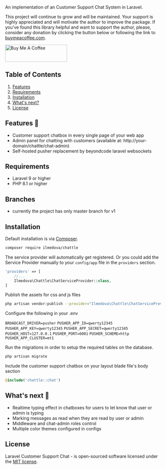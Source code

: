 An implementation of an Customer Support Chat System in Laravel.

This project will continue to grow and will be maintained. Your support is highly appreciated and will motivate the author to improve the package. If you've found this library helpful and want to support the author, please, consider any donation by clicking the button below or following the link to [buymeacoffee.com](https://www.buymeacoffee.com/kerimdeveloper). 

<a href="https://www.buymeacoffee.com/kerimdeveloper" target="_blank"><img align="center" src="https://cdn.buymeacoffee.com/buttons/v2/default-yellow.png" alt="Buy Me A Coffee" height="55px" width= "200px"></a>

## Table of Contents
1. [Features](#features)
2. [Requirements](#requirements)
3. [Installation](#installation)
4. [What's next?](#todo)
4. [License](#license)

## <a name="features"></a> Features 🤩

- Customer support chatbox in every single page of your web app
- Admin panel for chatting with customers (available at: http://your-domain/chattle/chat-admin)
- Self-hosted pusher replacement by beyondcode laravel websockets

## <a name="requirements"></a> Requirements

- Laravel 9 or higher
- PHP 8.1 or higher

## Branches
- currently the project has only master branch for v1

## <a name="installation"></a> Installation

Default installation is via [Composer](https://getcomposer.org/).

```bash
composer require ilmedova/chattle
```

The service provider will automatically get registered. Or you could add the Service Provider manually to your
`config/app` file in the `providers` section.

```php
'providers' => [
    //...
    Ilmedova\Chattle\ChatServiceProvider::class,
]
```

Publish the assets for css and js files

```bash
php artisan vendor:publish --provider="Ilmedova\Chattle\ChatServiceProvider"
```


Configure the following in your .env

`BROADCAST_DRIVER=pusher`
`PUSHER_APP_ID=qwerty12345`
`PUSHER_APP_KEY=qwerty12345`
`PUSHER_APP_SECRET=qwerty12345`
`PUSHER_HOST=127.0.0.1`
`PUSHER_PORT=6001`
`PUSHER_SCHEME=http`
`PUSHER_APP_CLUSTER=mt1`


Run the migrations in order to setup the required tables on the database.

```bash
php artisan migrate
```

Include the customer support chatbox on your layout blade file's body section

```php
@include('chattle::chat')
```

## <a name="todo"></a> What's next 🚀

- Realtime typing effect in chatboxes for users to let know that user or admin is typing
- Marking messages as read when they are read by user or admin
- Middleware and chat-admin roles control
- Multiple color themes configured in configs

## <a name="license"></a> License

Laravel Customer Support Chat - is open-sourced software licensed under the [MIT license](http://opensource.org/licenses/MIT).
